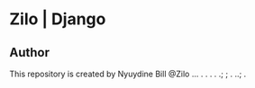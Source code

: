 # Zilo | Django


## Author
This repository  is created by Nyuydine Bill  @Zilo
...
.
.
.
.
.;
;
.
..;
.
